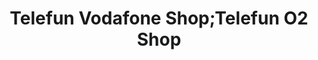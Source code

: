 ---
title: "Telefun Vodafone Shop;Telefun O2 Shop"
url: /nordhausen/telefun-vodafone-shop-telefun-o2-shop/
shop: Allgemein
---